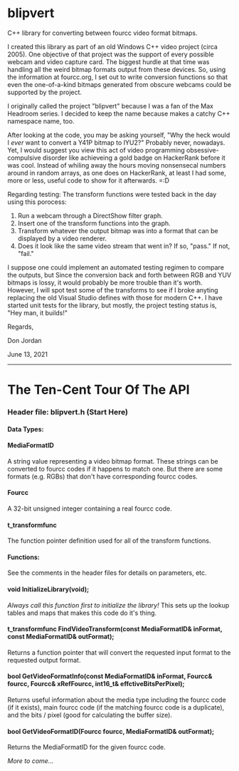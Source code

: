 # blipvert
C++ library for converting between fourcc video format bitmaps.

I created this library as part of an old Windows C++ video project (circa 2005). One objective of that project was the support of every possible webcam and video capture card. The biggest hurdle at that time was handling all the weird bitmap formats output from these devices. So, using the information at fourcc.org, I set out to write conversion functions so that even the one-of-a-kind bitmaps generated from obscure webcams could be supported by the project.

I originally called the project "blipvert" because I was a fan of the Max Headroom series. I decided to keep the name because makes a catchy C++ namespace name, too.

After looking at the code, you may be asking yourself, "Why the heck would I *ever* want to convert a Y41P bitmap to IYU2?" Probably never, nowadays. Yet, I would suggest you view this act of video programming obsessive-compulsive disorder like achieveing a gold badge on HackerRank before it was cool. Instead of whiling away the hours moving nonsensecal numbers around in random arrays, as one does on HackerRank, at least I had some, more or less, useful code to show for it afterwards. =:D

Regarding testing: The transform functions were tested back in the day using this porocess:

1. Run a webcam through a DirectShow filter graph.
2. Insert one of the transform functions into the graph.
3. Transform whatever the output bitmap was into a format that can be displayed by a video renderer.
4. Does it look like the same video stream that went in? If so, "pass." If not, "fail." 

I suppose one could implement an automated testing regimen to compare the outputs, but Since the conversion back and forth between RGB and YUV bitmaps is lossy, it would probably be more trouble than it's worth. However, I will spot test some of the transforms to see if I broke anyting replacing the old Visual Studio defines with those for modern C++. I have started unit tests for the library, but mostly, the project testing status is, "Hey man, it builds!"

Regards,

Don Jordan

June 13, 2021

******************************


# The Ten-Cent Tour Of The API

### Header file: blipvert.h (Start Here)

#### Data Types:

#### MediaFormatID
A string value representing a video bitmap format. These strings can be converted to fourcc codes if it happens to match one. But there are some formats (e.g. RGBs) that don't have corresponding fourcc codes.


#### Fourcc
A 32-bit unsigned integer containing a real fourcc code.


#### t_transformfunc
The function pointer definition used for all of the transform functions.


#### Functions:
See the comments in the header files for details on parameters, etc.


#### void InitializeLibrary(void);
*Always call this function first to initialize the library!* This sets up the lookup tables and maps that makes this code do it's thing.


#### t_transformfunc FindVideoTransform(const MediaFormatID& inFormat, const MediaFormatID& outFormat);
Returns a function pointer that will convert the requested input format to the requested output format.


#### bool GetVideoFormatInfo(const MediaFormatID& inFormat, Fourcc& fourcc, Fourcc& xRefFourcc, int16_t& effctiveBitsPerPixel);
Returns useful information about the media type including the fourcc code (if it exists), main fourcc code (if the matching fourcc code is a duplicate), and the bits / pixel (good for calculating the buffer size).

#### bool GetVideoFormatID(Fourcc fourcc, MediaFormatID& outFormat);
Returns the MediaFormatID for the given fourcc code.

*More to come...*
